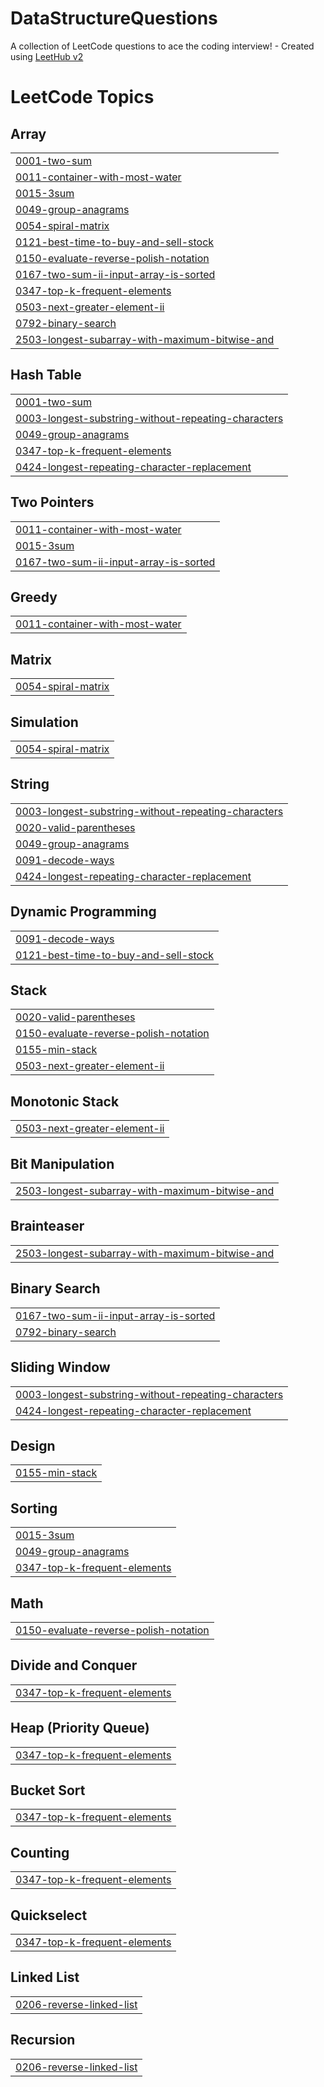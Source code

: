 # DataStructureQuestions
A collection of LeetCode questions to ace the coding interview! - Created using [LeetHub v2](https://github.com/arunbhardwaj/LeetHub-2.0)

<!---LeetCode Topics Start-->
# LeetCode Topics
## Array
|  |
| ------- |
| [0001-two-sum](https://github.com/aditya2410-U/DataStructureQuestions/tree/master/0001-two-sum) |
| [0011-container-with-most-water](https://github.com/aditya2410-U/DataStructureQuestions/tree/master/0011-container-with-most-water) |
| [0015-3sum](https://github.com/aditya2410-U/DataStructureQuestions/tree/master/0015-3sum) |
| [0049-group-anagrams](https://github.com/aditya2410-U/DataStructureQuestions/tree/master/0049-group-anagrams) |
| [0054-spiral-matrix](https://github.com/aditya2410-U/DataStructureQuestions/tree/master/0054-spiral-matrix) |
| [0121-best-time-to-buy-and-sell-stock](https://github.com/aditya2410-U/DataStructureQuestions/tree/master/0121-best-time-to-buy-and-sell-stock) |
| [0150-evaluate-reverse-polish-notation](https://github.com/aditya2410-U/DataStructureQuestions/tree/master/0150-evaluate-reverse-polish-notation) |
| [0167-two-sum-ii-input-array-is-sorted](https://github.com/aditya2410-U/DataStructureQuestions/tree/master/0167-two-sum-ii-input-array-is-sorted) |
| [0347-top-k-frequent-elements](https://github.com/aditya2410-U/DataStructureQuestions/tree/master/0347-top-k-frequent-elements) |
| [0503-next-greater-element-ii](https://github.com/aditya2410-U/DataStructureQuestions/tree/master/0503-next-greater-element-ii) |
| [0792-binary-search](https://github.com/aditya2410-U/DataStructureQuestions/tree/master/0792-binary-search) |
| [2503-longest-subarray-with-maximum-bitwise-and](https://github.com/aditya2410-U/DataStructureQuestions/tree/master/2503-longest-subarray-with-maximum-bitwise-and) |
## Hash Table
|  |
| ------- |
| [0001-two-sum](https://github.com/aditya2410-U/DataStructureQuestions/tree/master/0001-two-sum) |
| [0003-longest-substring-without-repeating-characters](https://github.com/aditya2410-U/DataStructureQuestions/tree/master/0003-longest-substring-without-repeating-characters) |
| [0049-group-anagrams](https://github.com/aditya2410-U/DataStructureQuestions/tree/master/0049-group-anagrams) |
| [0347-top-k-frequent-elements](https://github.com/aditya2410-U/DataStructureQuestions/tree/master/0347-top-k-frequent-elements) |
| [0424-longest-repeating-character-replacement](https://github.com/aditya2410-U/DataStructureQuestions/tree/master/0424-longest-repeating-character-replacement) |
## Two Pointers
|  |
| ------- |
| [0011-container-with-most-water](https://github.com/aditya2410-U/DataStructureQuestions/tree/master/0011-container-with-most-water) |
| [0015-3sum](https://github.com/aditya2410-U/DataStructureQuestions/tree/master/0015-3sum) |
| [0167-two-sum-ii-input-array-is-sorted](https://github.com/aditya2410-U/DataStructureQuestions/tree/master/0167-two-sum-ii-input-array-is-sorted) |
## Greedy
|  |
| ------- |
| [0011-container-with-most-water](https://github.com/aditya2410-U/DataStructureQuestions/tree/master/0011-container-with-most-water) |
## Matrix
|  |
| ------- |
| [0054-spiral-matrix](https://github.com/aditya2410-U/DataStructureQuestions/tree/master/0054-spiral-matrix) |
## Simulation
|  |
| ------- |
| [0054-spiral-matrix](https://github.com/aditya2410-U/DataStructureQuestions/tree/master/0054-spiral-matrix) |
## String
|  |
| ------- |
| [0003-longest-substring-without-repeating-characters](https://github.com/aditya2410-U/DataStructureQuestions/tree/master/0003-longest-substring-without-repeating-characters) |
| [0020-valid-parentheses](https://github.com/aditya2410-U/DataStructureQuestions/tree/master/0020-valid-parentheses) |
| [0049-group-anagrams](https://github.com/aditya2410-U/DataStructureQuestions/tree/master/0049-group-anagrams) |
| [0091-decode-ways](https://github.com/aditya2410-U/DataStructureQuestions/tree/master/0091-decode-ways) |
| [0424-longest-repeating-character-replacement](https://github.com/aditya2410-U/DataStructureQuestions/tree/master/0424-longest-repeating-character-replacement) |
## Dynamic Programming
|  |
| ------- |
| [0091-decode-ways](https://github.com/aditya2410-U/DataStructureQuestions/tree/master/0091-decode-ways) |
| [0121-best-time-to-buy-and-sell-stock](https://github.com/aditya2410-U/DataStructureQuestions/tree/master/0121-best-time-to-buy-and-sell-stock) |
## Stack
|  |
| ------- |
| [0020-valid-parentheses](https://github.com/aditya2410-U/DataStructureQuestions/tree/master/0020-valid-parentheses) |
| [0150-evaluate-reverse-polish-notation](https://github.com/aditya2410-U/DataStructureQuestions/tree/master/0150-evaluate-reverse-polish-notation) |
| [0155-min-stack](https://github.com/aditya2410-U/DataStructureQuestions/tree/master/0155-min-stack) |
| [0503-next-greater-element-ii](https://github.com/aditya2410-U/DataStructureQuestions/tree/master/0503-next-greater-element-ii) |
## Monotonic Stack
|  |
| ------- |
| [0503-next-greater-element-ii](https://github.com/aditya2410-U/DataStructureQuestions/tree/master/0503-next-greater-element-ii) |
## Bit Manipulation
|  |
| ------- |
| [2503-longest-subarray-with-maximum-bitwise-and](https://github.com/aditya2410-U/DataStructureQuestions/tree/master/2503-longest-subarray-with-maximum-bitwise-and) |
## Brainteaser
|  |
| ------- |
| [2503-longest-subarray-with-maximum-bitwise-and](https://github.com/aditya2410-U/DataStructureQuestions/tree/master/2503-longest-subarray-with-maximum-bitwise-and) |
## Binary Search
|  |
| ------- |
| [0167-two-sum-ii-input-array-is-sorted](https://github.com/aditya2410-U/DataStructureQuestions/tree/master/0167-two-sum-ii-input-array-is-sorted) |
| [0792-binary-search](https://github.com/aditya2410-U/DataStructureQuestions/tree/master/0792-binary-search) |
## Sliding Window
|  |
| ------- |
| [0003-longest-substring-without-repeating-characters](https://github.com/aditya2410-U/DataStructureQuestions/tree/master/0003-longest-substring-without-repeating-characters) |
| [0424-longest-repeating-character-replacement](https://github.com/aditya2410-U/DataStructureQuestions/tree/master/0424-longest-repeating-character-replacement) |
## Design
|  |
| ------- |
| [0155-min-stack](https://github.com/aditya2410-U/DataStructureQuestions/tree/master/0155-min-stack) |
## Sorting
|  |
| ------- |
| [0015-3sum](https://github.com/aditya2410-U/DataStructureQuestions/tree/master/0015-3sum) |
| [0049-group-anagrams](https://github.com/aditya2410-U/DataStructureQuestions/tree/master/0049-group-anagrams) |
| [0347-top-k-frequent-elements](https://github.com/aditya2410-U/DataStructureQuestions/tree/master/0347-top-k-frequent-elements) |
## Math
|  |
| ------- |
| [0150-evaluate-reverse-polish-notation](https://github.com/aditya2410-U/DataStructureQuestions/tree/master/0150-evaluate-reverse-polish-notation) |
## Divide and Conquer
|  |
| ------- |
| [0347-top-k-frequent-elements](https://github.com/aditya2410-U/DataStructureQuestions/tree/master/0347-top-k-frequent-elements) |
## Heap (Priority Queue)
|  |
| ------- |
| [0347-top-k-frequent-elements](https://github.com/aditya2410-U/DataStructureQuestions/tree/master/0347-top-k-frequent-elements) |
## Bucket Sort
|  |
| ------- |
| [0347-top-k-frequent-elements](https://github.com/aditya2410-U/DataStructureQuestions/tree/master/0347-top-k-frequent-elements) |
## Counting
|  |
| ------- |
| [0347-top-k-frequent-elements](https://github.com/aditya2410-U/DataStructureQuestions/tree/master/0347-top-k-frequent-elements) |
## Quickselect
|  |
| ------- |
| [0347-top-k-frequent-elements](https://github.com/aditya2410-U/DataStructureQuestions/tree/master/0347-top-k-frequent-elements) |
## Linked List
|  |
| ------- |
| [0206-reverse-linked-list](https://github.com/aditya2410-U/DataStructureQuestions/tree/master/0206-reverse-linked-list) |
## Recursion
|  |
| ------- |
| [0206-reverse-linked-list](https://github.com/aditya2410-U/DataStructureQuestions/tree/master/0206-reverse-linked-list) |
<!---LeetCode Topics End-->